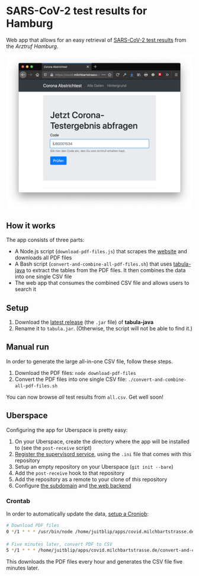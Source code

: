 # SARS-CoV-2 test results for Hamburg

Web app that allows for an easy retrieval of [SARS-CoV-2 test results][6] from the _Arztruf Hamburg_.

![Screenshot of the homepage](screenshot-homepage.png)

## How it works

The app consists of three parts:

- A Node.js script (`download-pdf-files.js`) that scrapes the [website][6] and downloads all PDF files
- A Bash script (`convert-and-combine-all-pdf-files.sh`) that uses [tabula-java][7] to extract the tables from the PDF files.
  It then combines the data into one single CSV file
- The web app that consumes the combined CSV file and allows users to search it

## Setup

1. Download the [latest release][1] (the `.jar` file) of **tabula-java**
2. Rename it to `tabula.jar`. (Otherwise, the script will not be able to find it.)

## Manual run

In order to generate the large all-in-one CSV file, follow these steps.

1. Download the PDF files: `node download-pdf-files`
2. Convert the PDF files into one single CSV file: `./convert-and-combine-all-pdf-files.sh`

You can now browse _all_ test results from `all.csv`. Get well soon!

## Uberspace

Configuring the app for Uberspace is pretty easy:

1. On your Uberspace, create the directory where the app will be installed to (see the `post-receive` script)
2. [Register the supervisord service][2], using the `.ini` file that comes with this repository
3. Setup an empty repository on your Uberspace (`git init --bare`)
4. Add the `post-receive` hook to that repository
5. Add the repository as a remote to your clone of _this_ repository
6. Configure [the subdomain][3] and [the web backend][4]

### Crontab

In order to automatically update the data, [setup a Cronjob][5]:

```bash
# Download PDF files
0 */1 * * * /usr/bin/node /home/juitblip/apps/covid.milchbartstrasse.de/download-pdf-files >> /home/juitblip/apps/covid.milchbartstrasse.de/cronjob-download.log 2>&1

# Five minutes later, convert PDF to CSV
5 */1 * * * /home/juitblip/apps/covid.milchbartstrasse.de/convert-and-combine-all-pdf-files.sh >> /home/juitblip/apps/covid.milchbartstrasse.de/cronjob-convert.log 2>&1
```

This downloads the PDF files every hour and generates the CSV file five minutes later.

[1]: https://github.com/tabulapdf/tabula-java/releases/latest
[2]: https://manual.uberspace.de/daemons-supervisord.html
[3]: https://manual.uberspace.de/web-domains.html
[4]: https://manual.uberspace.de/web-backends.html
[5]: https://manual.uberspace.de/daemons-cron.html
[6]: https://www.kvhh.net/kvhh/pages/index/p/1424
[7]: https://github.com/tabulapdf/tabula-java
